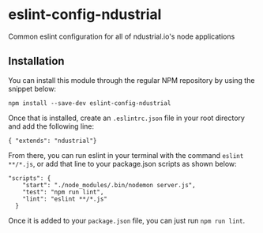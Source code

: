 # eslint-config-ndustrial
Common eslint configuration for all of ndustrial.io's node applications

## Installation
You can install this module through the regular NPM repository by using the snippet below:
```
npm install --save-dev eslint-config-ndustrial
```

Once that is installed, create an `.eslintrc.json` file in your root directory and add the following line:

```
{ "extends": "ndustrial"}
```

From there, you can run eslint in your terminal with the command `eslint **/*.js`, or add that line to your package.json scripts as shown below:

```
"scripts": {
    "start": "./node_modules/.bin/nodemon server.js",
    "test": "npm run lint",
    "lint": "eslint **/*.js"
  }
```

Once it is added to your `package.json` file, you can just run `npm run lint`.